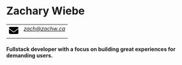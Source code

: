 # Zachary Wiebe
<table>
<tr>
<td><img src="assets/envelope-solid.svg" alt="envelope" width="25px"></img></td>
<td><a href="mailto:zach@zachw.ca"><i>zach@zachw.ca</i></p></td>
</tr>
</table>


#### Fullstack developer with a focus on building great experiences for demanding users.
